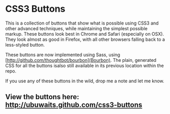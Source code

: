 # CSS3 Buttons

This is a collection of buttons that show what is possible using CSS3 and other advanced techniques, while maintaining the simplest possible markup. These buttons look best in Chrome and Safari (especially on OSX). They look almost as good in Firefox, with all other browsers falling back to a less-styled button.

These buttons are now implemented using Sass, using [http://github.com/thoughtbot/bourbon](Bourbon). The plain, generated CSS for all the buttons isalso still available in its previous location within the repo.

If you use any of these buttons in the wild, drop me a note and let me know.

## View the buttons here: http://ubuwaits.github.com/css3-buttons

